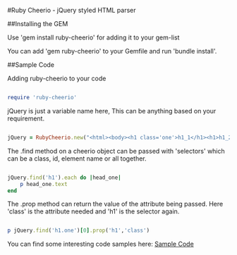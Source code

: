 #Ruby Cheerio - jQuery styled HTML parser


##Installing the GEM
 
Use 'gem install ruby-cheerio' for adding it to your gem-list

You can add 'gem ruby-cheerio' to your Gemfile and run 'bundle install'.


##Sample Code



Adding ruby-cheerio to your code

```ruby

require 'ruby-cheerio'

```

jQuery is just a variable name here, This can be anything based on your requirement.

```ruby

jQuery = RubyCheerio.new("<html><body><h1 class='one'>h1_1</h1><h1>h1_2</h1></body></html>")


```

The .find method on a cheerio object can be passed with 'selectors' which can be a class, id, element name or all together.

```ruby

jQuery.find('h1').each do |head_one|
	p head_one.text
end

```

The .prop method can return the value of the attribute being passed. Here 'class' is the attribute needed and 'h1' is the selector again.

```ruby

p jQuery.find('h1.one')[0].prop('h1','class')

```

You can find some interesting code samples here: [Sample Code](https://github.com/dineshsprabu/ruby-cheerio/tree/master/sample_code)
